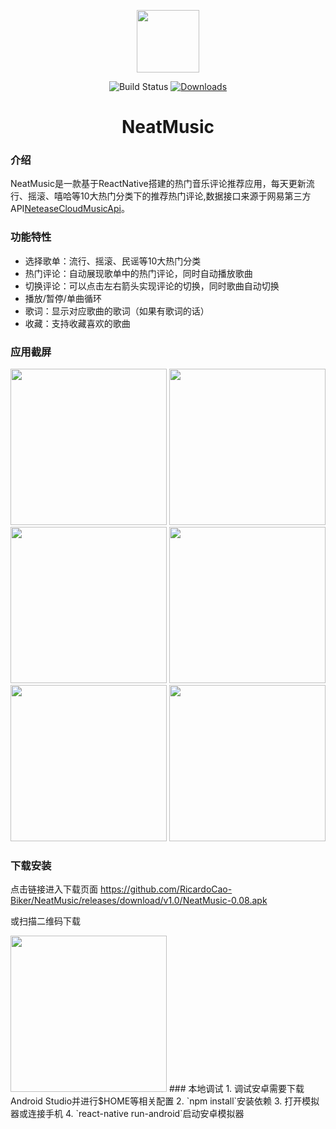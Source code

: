 <p align="center">
  <img width="100px" align="center" src="http://www.ricofishing.com/img/neatmusicicon.png">
  </p>
<p align="center">
  <img src="https://img.shields.io/circleci/project/github/vuejs/vue/dev.svg" alt="Build Status">
  <a href="https://github.com/RicardoCao-Biker/NeatMusic/releases/download/v1.0/NeatMusic-0.08.apk"><img src="https://img.shields.io/npm/dm/vue.svg" alt="Downloads"></a>
  <br>
</p>
<h1 align="center">NeatMusic</h1>

### 介绍
NeatMusic是一款基于ReactNative搭建的热门音乐评论推荐应用，每天更新流行、摇滚、嘻哈等10大热门分类下的推荐热门评论,数据接口来源于网易第三方API<a href="https://github.com/Binaryify/NeteaseCloudMusicApi">NeteaseCloudMusicApi</a>。

### 功能特性
- 选择歌单：流行、摇滚、民谣等10大热门分类
- 热门评论：自动展现歌单中的热门评论，同时自动播放歌曲
- 切换评论：可以点击左右箭头实现评论的切换，同时歌曲自动切换
- 播放/暂停/单曲循环
- 歌词：显示对应歌曲的歌词（如果有歌词的话）
- 收藏：支持收藏喜欢的歌曲

### 应用截屏

<img width="250px" src="http://www.ricofishing.com/img/ss1.png">
<img width="250px" src="http://www.ricofishing.com/img/ss2.png">
<img width="250px" src="http://www.ricofishing.com/img/ss3.png">
<img width="250px" src="http://www.ricofishing.com/img/ss4.png">
<img width="250px" src="http://www.ricofishing.com/img/ss5.png">
<img width="250px" src="http://www.ricofishing.com/img/ss6.png">

### 下载安装
点击链接进入下载页面
https://github.com/RicardoCao-Biker/NeatMusic/releases/download/v1.0/NeatMusic-0.08.apk
<p></p>
或扫描二维码下载
<p></p>
<img width="250px" src="http://www.mptab.cn/img/NeatMusic_download.png">
### 本地调试
1. 调试安卓需要下载Android Studio并进行$HOME等相关配置
2. `npm install`安装依赖
3. 打开模拟器或连接手机
4. `react-native run-android`启动安卓模拟器


